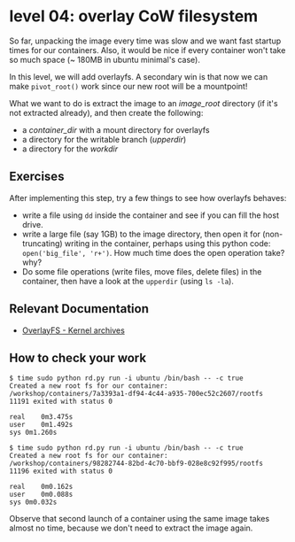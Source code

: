 # level 04: overlay CoW filesystem

So far, unpacking the image every time was slow and we want fast startup times for our containers.
Also, it would be nice if every container won't take so much space (~ 180MB in ubuntu minimal's case).

In this level, we will add overlayfs.
A secondary win is that now we can make `pivot_root()` work since our new root will be a mountpoint!

What we want to do is extract the image to an _image_root_ directory (if it's not extracted already), and then create the following:

- a _container_dir_ with a mount directory for overlayfs
- a directory for the writable branch (_upperdir_)
- a directory for the _workdir_

## Exercises

After implementing this step, try a few things to see how overlayfs behaves:

- write a file using `dd` inside the container and see if you can fill the host drive.
- write a large file (say 1GB) to the image directory, then open it for (non-truncating) writing in the container, perhaps using this python code: `open('big_file', 'r+')`. How much time does the open operation take? why?
- Do some file operations (write files, move files, delete files) in the container, then have a look at the `upperdir` (using `ls -la`).

## Relevant Documentation

- [OverlayFS - Kernel archives](https://www.kernel.org/doc/Documentation/filesystems/overlayfs.txt)

## How to check your work

```
$ time sudo python rd.py run -i ubuntu /bin/bash -- -c true
Created a new root fs for our container: /workshop/containers/7a3393a1-df94-4c44-a935-700ec52c2607/rootfs
11191 exited with status 0

real	0m3.475s
user	0m1.492s
sys	0m1.260s

$ time sudo python rd.py run -i ubuntu /bin/bash -- -c true
Created a new root fs for our container: /workshop/containers/98282744-82bd-4c70-bbf9-028e8c92f995/rootfs
11196 exited with status 0

real	0m0.162s
user	0m0.088s
sys	0m0.032s
```

Observe that second launch of a container using the same image takes almost no time, because we don't need to extract the image again.
